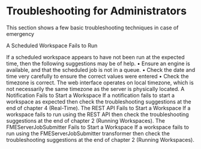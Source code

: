 # Troubleshooting for Administrators

This section shows a few basic troubleshooting techniques in case of emergency

A Scheduled Workspace Fails to Run

If a scheduled workspace appears to have not been run at the expected time, then the following
suggestions may be of help.
• Ensure an engine is available, and that the scheduled job is not in a queue.
• Check the date and time very carefully to ensure the correct values were entered
• Check the timezone is correct. The web interface operates on local timezone, which is
not necessarily the same timezone as the server is physically located.
A Notification Fails to Start a Workspace
If a notification fails to start a workspace as expected then check the troubleshooting suggestions
at the end of chapter 4 (Real-Time).
The REST API Fails to Start a Workspace
If a workspace fails to run using the REST API then check the troubleshooting suggestions at the
end of chapter 2 (Running Workspaces).
The FMEServerJobSubmitter Fails to Start a Workspace
If a workspace fails to run using the FMEServerJobSubmitter transformer then check the
troubleshooting suggestions at the end of chapter 2 (Running Workspaces).
